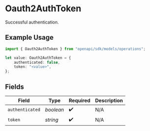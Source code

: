 # Oauth2AuthToken

Successful authentication.

## Example Usage

```typescript
import { Oauth2AuthToken } from "openapi/sdk/models/operations";

let value: Oauth2AuthToken = {
    authenticated: false,
    token: "<value>",
};
```

## Fields

| Field              | Type               | Required           | Description        |
| ------------------ | ------------------ | ------------------ | ------------------ |
| `authenticated`    | *boolean*          | :heavy_check_mark: | N/A                |
| `token`            | *string*           | :heavy_check_mark: | N/A                |